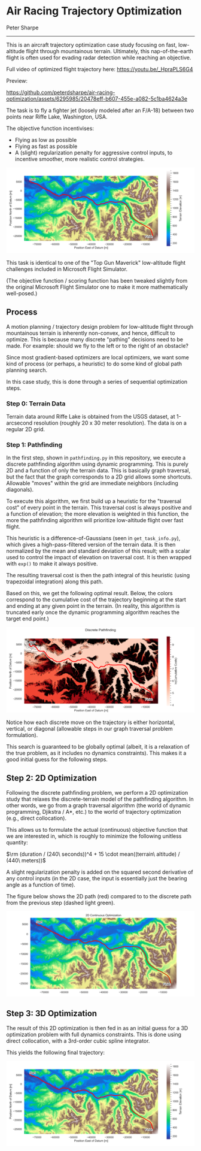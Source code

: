 # Air Racing Trajectory Optimization

Peter Sharpe

-----

This is an aircraft trajectory optimization case study focusing on fast, low-altitude flight through mountainous terrain. Ultimately, this nap-of-the-earth flight is often used for evading radar detection while reaching an objective.

Full video of optimized flight trajectory here: https://youtu.be/_HpraPLS6G4

Preview:

https://github.com/peterdsharpe/air-racing-optimization/assets/6295985/20478eff-b607-455e-a082-5c1ba4624a3e

The task is to fly a fighter jet (loosely modeled after an F/A-18) between two points near Riffe Lake, Washington, USA.

The objective function incentivises:
* Flying as low as possible
* Flying as fast as possible
* A (slight) regularization penalty for aggressive control inputs, to incentive smoother, more realistic control strategies.

![path](./figures/trajectory.svg)

This task is identical to one of the "Top Gun Maverick" low-altitude flight challenges included in Microsoft Flight Simulator. 

(The objective function / scoring function has been tweaked slightly from the original Microsoft Flight Simulator one to make it more mathematically well-posed.)

## Process

A motion planning / trajectory design problem for low-altitude flight through mountainous terrain is inherently non-convex, and hence, difficult to optimize. This is because many discrete "pathing" decisions need to be made. For example: should we fly to the left or to the right of an obstacle?

Since most gradient-based optimizers are local optimizers, we want some kind of process (or perhaps, a heuristic) to do some kind of global path planning search.

In this case study, this is done through a series of sequential optimization steps.

### Step 0: Terrain Data

Terrain data around Riffe Lake is obtained from the USGS dataset, at 1-arcsecond resolution (roughly 20 x 30 meter resolution). The data is on a regular 2D grid.

### Step 1: Pathfinding

In the first step, shown in `pathfinding.py` in this repository, we execute a discrete pathfinding algorithm using dynamic programming. This is purely 2D and a function of only the terrain data. This is basically graph traversal, but the fact that the graph corresponds to a 2D grid allows some shortcuts. Allowable "moves" within the grid are immediate neighbors (including diagonals).

To execute this algorithm, we first build up a heuristic for the "traversal cost" of every point in the terrain. This traversal cost is always positive and a function of elevation; the more elevation is weighted in this function, the more the pathfinding algorithm will prioritize low-altitude flight over fast flight.

This heuristic is a difference-of-Gaussians (seen in `get_task_info.py`), which gives a high-pass-filtered version of the terrain data. It is then normalized by the mean and standard deviation of this result; with a scalar used to control the impact of elevation on traversal cost. It is then wrapped with `exp()` to make it always positive.

The resulting traversal cost is then the path integral of this heuristic (using trapezoidal integration) along this path.

Based on this, we get the following optimal result. Below, the colors correspond to the cumulative cost of the trajectory beginning at the start and ending at any given point in the terrain. (In reality, this algorithm is truncated early once the dynamic programming algorithm reaches the target end point.)

![pathfinding_path](./figures/pathfinding_trajectory.png)

Notice how each discrete move on the trajectory is either horizontal, vertical, or diagonal (allowable steps in our graph traversal problem formulation).

This search is guaranteed to be globally optimal (albeit, it is a relaxation of the true problem, as it includes no dynamics constraints). This makes it a good initial guess for the following steps.

## Step 2: 2D Optimization

Following the discrete pathfinding problem, we perform a 2D optimization study that relaxes the discrete-terrain model of the pathfinding algorithm. In other words, we go from a graph traversal algorithm (the world of dynamic programming, Djikstra / A*, etc.) to the world of trajectory optimization (e.g., direct collocation).

This allows us to formulate the actual (continuous) objective function that we are interested in, which is roughly to minimize the following unitless quantity:

$\rm (duration / (240\ seconds))^4 + 15 \cdot mean((terrain\ altitude) / (440\ meters))$

A slight regularization penalty is added on the squared second derivative of any control inputs (in the 2D case, the input is essentially just the bearing angle as a function of time).

The figure below shows the 2D path (red) compared to to the discrete path from the previous step (dashed light green).

![2D_path](./figures/2D_trajectory.svg)

## Step 3: 3D Optimization

The result of this 2D optimization is then fed in as an initial guess for a 3D optimization problem with full dynamics constraints. This is done using direct collocation, with a 3rd-order cubic spline integrator.

This yields the following final trajectory:

![3D_path](./figures/trajectory.svg)
